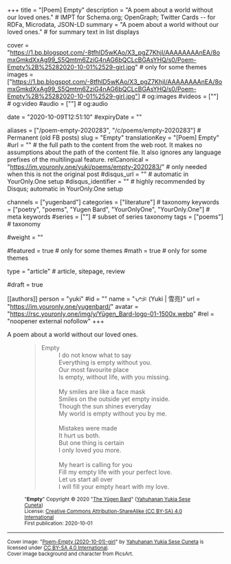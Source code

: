 +++
title = "[Poem] Empty"
description = "A poem about a world without our loved ones."													# IMPT for Schema.org; OpenGraph; Twitter Cards -- for RDFa, Microdata, JSON-LD
summary = "A poem about a world without our loved ones."																											# for summary text in list displays

cover = "https://1.bp.blogspot.com/-8tfhID5wKAo/X3_pgZ7KhjI/AAAAAAAAnEA/8omxGmkdXxAg99_S5Qmtm6ZziG4nAG6bQCLcBGAsYHQ/s0/Poem-Empty%2B%25282020-10-01%2529-girl.jpg"																					# only for some themes
images = ["https://1.bp.blogspot.com/-8tfhID5wKAo/X3_pgZ7KhjI/AAAAAAAAnEA/8omxGmkdXxAg99_S5Qmtm6ZziG4nAG6bQCLcBGAsYHQ/s0/Poem-Empty%2B%25282020-10-01%2529-girl.jpg"]																											# og:images
#videos = [""]																											# og:video
#audio = [""]																												# og:audio

date = "2020-10-09T12:51:10"
#expiryDate = ""

aliases = ["/poem-empty-2020283", "/c/poems/empty-2020283"]	# Permanent (old FB posts)
slug = "Empty"
translationKey = "[Poem] Empty"
#url = ""																														# the full path to the content from the web root. It makes no assumptions about the path of the content file. It also ignores any language prefixes of the multilingual feature.
relCanonical = "https://im.youronly.one/yuki/poems/empty-2020283/"																									# only needed when this is not the original post
#disqus_url = ""                                                    # automatic in YourOnly.One setup
#disqus_identifier = ""                                             # highly recommended by Disqus; automatic in YourOnly.One setup

channels = ["yugenbard"]
categories = ["literature"]																									# taxonomy
keywords = ["poetry", "poems", "Yugen Bard", "YourOnlyOne", "YourOnly.One"]																										# meta keywords
#series = [""]																											# subset of series taxonomy
tags = ["poems"]																						# taxonomy

#weight = ""

#featured = true																									# only for some themes
#math = true																											# only for some themes

type = "article"                                                           # article, sitepage, review

#draft = true

[[authors]]
person = "yuki"
#id = ""
name = "ᜌᜓᜃᜒ (Yuki | 雪亮)"
url = "https://im.youronly.one/yugenbard/"
avatar = "https://rsc.youronly.one/img/y/Yūgen_Bard-logo-01-1500x.webp"
#rel = "noopener external nofollow"
+++

A poem about a world without our loved ones.

<!--more-->

<figure class="quote_box qbs_stanza qbc_pink">
	<blockquote>
		<dl>
			<dt>Empty</dt>
			<dd>I do not know what to say</dd>
			<dd>Everything is empty without you.</dd>
			<dd>Our most favourite place</dd>
			<dd>Is empty, without life, with you missing.</dd>
			<br/>
			<dd>My smiles are like a face mask</dd>
			<dd>Smiles on the outside yet empty inside.</dd>
			<dd>Though the sun shines everyday</dd>
			<dd>My world is empty without you by me.</dd>
			<br/>
			<dd>Mistakes were made</dd>
			<dd>It hurt us both.</dd>
			<dd>But one thing is certain</dd>
			<dd>I only loved you more.</dd>
			<br/>
			<dd>My heart is calling for you</dd>
			<dd>Fill my empty life with your perfect love.</dd>
			<dd>Let us start all over</dd>
			<dd>I will fill your empty heart with my love.</dd>
		</dl>
	</blockquote>
	<figcaption class="attribution_copyright txt_center">
		<p><small>
			"<b>Empty</b>" Copyright © 2020 "<a href="https://im.youronly.one/yugenbard/" rel="dct:creator noopener" referrerpolicy="strict-origin-when-cross-origin">The Yūgen Bard</a>" (<a href="https://youronly.one" rel="dct:creator noopener" referrerpolicy="strict-origin-when-cross-origin">Yahuhanan Yukia Sese Cuneta</a>)<br/>
			License: <a href="https://creativecommons.org/licenses/by-sa/4.0/" rel="license noopener external nofollow" referrerpolicy="strict-origin-when-cross-origin">Creative Commons Attribution-ShareAlike (CC BY-SA) 4.0 International</a><br/>
			First publication: 2020-10-01
		</small></p>
	</figcaption>
</figure>

<hr/>

<div class="header_attribution">
	<footer class="attribution_copyright">
		<p xmlns:dct="http://purl.org/dc/terms/" xmlns:vcard="http://www.w3.org/2001/vcard-rdf/3.0#"><small>
				Cover image: "<a href="https://1.bp.blogspot.com/-8tfhID5wKAo/X3_pgZ7KhjI/AAAAAAAAnEA/8omxGmkdXxAg99_S5Qmtm6ZziG4nAG6bQCLcBGAsYHQ/s0/Poem-Empty%2B%25282020-10-01%2529-girl.jpg" rel="dct:title noopener external nofollow" referrerpolicy="strict-origin-when-cross-origin">Poem-Empty (2020-10-01)-girl</a>" by <a href="https://youronly.one" rel="dct:creator noopener" referrerpolicy="strict-origin-when-cross-origin">Yahuhanan Yukia Sese Cuneta</a> is licensed under <a href="ttps://creativecommons.org/licenses/by-sa/4.0/" rel="license noopener external nofollow" referrerpolicy="strict-origin-when-cross-origin">CC BY-SA 4.0 International</a>.<br/>
				Cover image background and character from PicsArt.
		</small></p>
	</footer>
</div>
